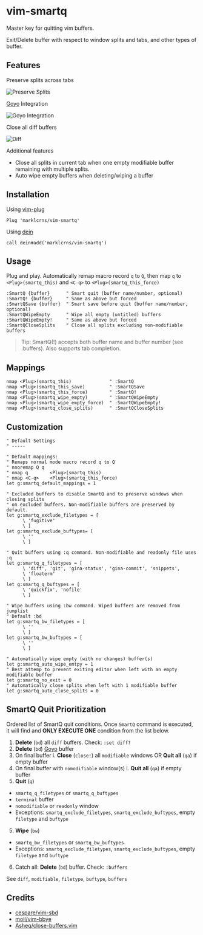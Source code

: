 # vim-smartq

Master key for quitting vim buffers.

Exit/Delete buffer with respect to window splits and tabs, and other types of
buffer.

## Features

Preserve splits across tabs

![Preserve Splits](https://i.imgur.com/uKRWrjS.gif)

[Goyo](https://github.com/junegunn/goyo.vim) Integration

![Goyo Integration](https://i.imgur.com/sB70XEK.gif)

Close all diff buffers

![Diff](https://i.imgur.com/qSTQfGl.gif)

Additional features

- Close all splits in current tab when one empty modifiable buffer remaining
  with multiple splits.
- Auto wipe empty buffers when deleting/wiping a buffer

## Installation

Using [vim-plug](https://github.com/junegunn/vim-plug)

```vim
Plug 'marklcrns/vim-smartq'
```

Using [dein](https://github.com/Shougo/dein.vim)

```vim
call dein#add('marklcrns/vim-smartq')
```

## Usage

Plug and play. Automatically remap macro record `q` to `Q`, then map `q` to
`<Plug>(smartq_this)` and `<C-q>` to `<Plug>(smartq_this_force)`

```vim
:SmartQ {buffer}      " Smart quit (buffer name/number, optional)
:SmartQ! {buffer}     " Same as above but forced
:SmartQSave {buffer}  " Smart save before quit (buffer name/number, optional)
:SmartQWipeEmpty      " Wipe all empty (untitled) buffers
:SmartQWipeEmpty!     " Same as above but forced
:SmartQCloseSplits    " Close all splits excluding non-modifiable buffers
```

> Tip: SmartQ(!) accepts both buffer name and buffer number (see :buffers). Also
> supports tab completion.

## Mappings

```vim
nmap <Plug>(smartq_this)              " :SmartQ
nmap <Plug>(smartq_this_save)         " :SmartQSave
nmap <Plug>(smartq_this_force)        " :SmartQ!
nmap <Plug>(smartq_wipe_empty)        " :SmartQWipeEmpty
nmap <Plug>(smartq_wipe_empty_force)  " :SmartQWipeEmpty!
nmap <Plug>(smartq_close_splits)      " :SmartQCloseSplits
```

## Customization

```vim
" Default Settings
" -----

" Default mappings:
" Remaps normal mode macro record q to Q
" nnoremap Q q
" nmap q        <Plug>(smartq_this)
" nmap <C-q>    <Plug>(smartq_this_force)
let g:smartq_default_mappings = 1

" Excluded buffers to disable SmartQ and to preserve windows when closing splits
" on excluded buffers. Non-modifiable buffers are preserved by default.
let g:smartq_exclude_filetypes = [
      \ 'fugitive'
      \ ]
let g:smartq_exclude_buftypes= [
      \ ''
      \ ]

" Quit buffers using :q command. Non-modifiable and readonly file uses :q
let g:smartq_q_filetypes = [
      \ 'diff', 'git', 'gina-status', 'gina-commit', 'snippets',
      \ 'floaterm'
      \ ]
let g:smartq_q_buftypes = [
      \ 'quickfix', 'nofile'
      \ ]

" Wipe buffers using :bw command. Wiped buffers are removed from jumplist
" Default :bd
let g:smartq_bw_filetypes = [
      \ ''
      \ ]
let g:smartq_bw_buftypes = [
      \ ''
      \ ]

" Automatically wipe empty (with no changes) buffer(s)
let g:smartq_auto_wipe_emtpy = 1
" Best attemp to prevent exiting editor when left with an empty modifiable buffer
let g:smartq_no_exit = 0
" Automatically close splits when left with 1 modifiable buffer
let g:smartq_auto_close_splits = 0
```

## SmartQ Quit Prioritization

Ordered list of SmartQ quit conditions. Once `SmartQ` command is executed, it
will find and **ONLY EXECUTE ONE** condition from the list below.

1. **Delete** (`bd`) all `diff` buffers. Check: `:set diff?`
2. **Delete** (`bd`) [Goyo](https://github.com/junegunn/goyo.vim) buffer
3. On final buffer
  i. **Close** (`close!`) all `modifiable` windows OR **Quit all** (`qa`) if empty buffer
4. On final buffer with `nomodifiable` window(s)
  i. **Quit all** (`qa`) if empty buffer
5. **Quit** (`q`)
  - `smartq_q_filetypes` or `smartq_q_buftypes`
  - `terminal` buffer
  - `nomodifiable` or `readonly` window
  - Exceptions: `smartq_exclude_filetypes`, `smartq_exclude_buftypes`, empty `filetype` and `buftype`
5. **Wipe** (`bw`)
  - `smartq_bw_filetypes` or `smartq_bw_buftypes`
  - Exceptions: `smartq_exclude_filetypes`, `smartq_exclude_buftypes`, empty `filetype` and `buftype`
6. Catch all: **Delete** (`bd`) buffer. Check: `:buffers`

See `diff`, `modifiable`, `filetype`, `buftype`, `buffers`


## Credits

- [cespare/vim-sbd](https://github.com/cespare/vim-sbd)
- [moll/vim-bbye](https://github.com/moll/vim-bbye)
- [Asheq/close-buffers.vim](https://github.com/Asheq/close-buffers.vim)


